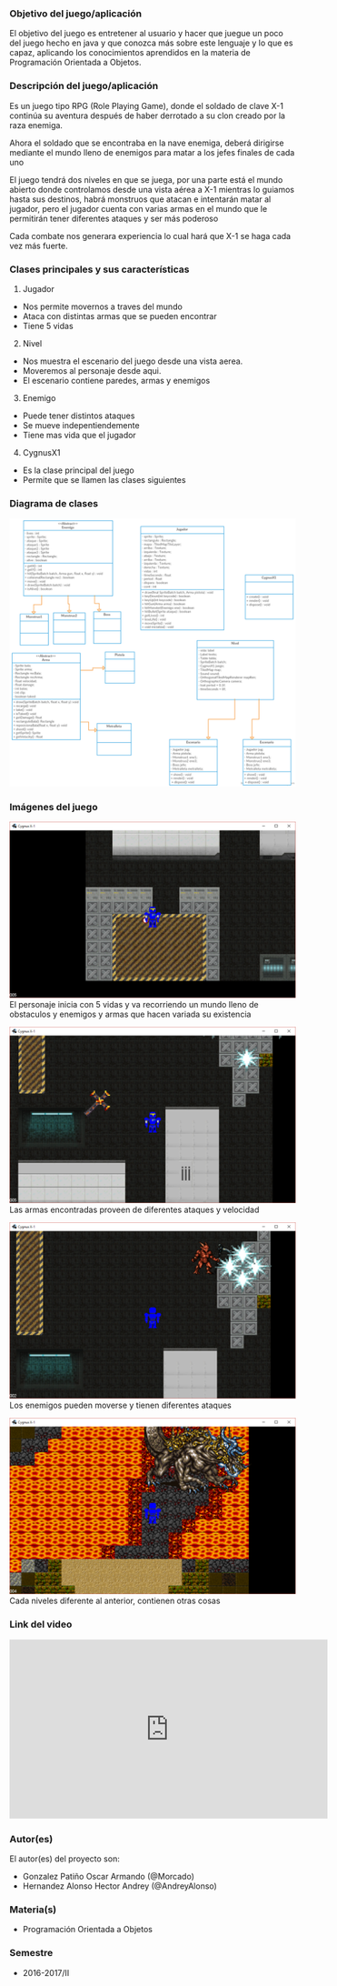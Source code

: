 ### Objetivo del juego/aplicación
El objetivo del juego es entretener al usuario y hacer que juegue un poco del juego hecho en java y que conozca más sobre este lenguaje y lo que es capaz, aplicando los conocimientos aprendidos en la materia de Programación Orientada a Objetos.

### Descripción del juego/aplicación
Es un juego tipo RPG (Role Playing Game), donde el soldado de clave X-1 continúa su aventura después de haber derrotado a su clon creado por la raza enemiga. 
 
Ahora el soldado que se encontraba en la nave enemiga, deberá dirigirse mediante el mundo lleno de enemigos para matar a los jefes finales de cada uno

El juego tendrá dos niveles en que se juega, por una parte está el mundo abierto donde controlamos desde una vista aérea a X-1 mientras lo guiamos hasta sus destinos, habrá monstruos que atacan e intentarán matar al jugador, pero el jugador cuenta con varias armas en el mundo que le permitirán tener diferentes ataques y ser más poderoso

Cada combate nos generara experiencia lo cual hará que X-1 se haga cada vez más fuerte.

### Clases principales y sus características
1. Jugador
* Nos permite movernos a traves del mundo
* Ataca con distintas armas que se pueden encontrar
* Tiene 5 vidas

2. Nivel
* Nos muestra el escenario del juego desde una vista aerea.
* Moveremos al personaje desde aqui.
* El escenario contiene paredes, armas y enemigos

3. Enemigo
* Puede tener distintos ataques
* Se mueve indepentiendemente
* Tiene mas vida que el jugador

4. CygnusX1
* Es la clase principal del juego
* Permite que se llamen las clases siguientes


### Diagrama de clases
![Diagrama de clases](Imagenes/diagrama.png)

### Imágenes del juego
![Inicio del juego](Imagenes/Imagen031.png)
El personaje inicia con 5 vidas y va recorriendo un mundo lleno de obstaculos y enemigos y armas que hacen variada su existencia

![Arma encontrada en el suelo](Imagenes/Imagen032.png)
Las armas encontradas proveen de diferentes ataques y velocidad

![Enemigos y sus ataques](Imagenes/Imagen033.png)
Los enemigos pueden moverse y tienen diferentes ataques

![Nivel 2](Imagenes/Imagen034.png)
Cada niveles diferente al anterior, contienen otras cosas
### Link del video
<iframe width="560" height="315" src="https://www.youtube.com/embed/Kv9hWnkfWlQ" frameborder="0" allowfullscreen></iframe>

### Autor(es)
El autor(es) del proyecto son:
- Gonzalez Patiño Oscar Armando (@Morcado)
- Hernandez Alonso Hector Andrey (@AndreyAlonso)

### Materia(s)
- Programación Orientada a Objetos

### Semestre
- 2016-2017/II
